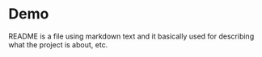 # Demo

README is a file using markdown text and it basically used for describing what the project is about, etc.
